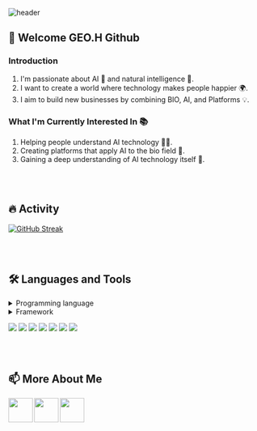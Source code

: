 ![header](https://capsule-render.vercel.app/api?type=rounded&color=4d58ff&height=200&text=Welcome&desc=GEO.H%20Github&&animation=scaleIn&fontColor=ffffff&&fontSize=50&fontAlignY=45&descSize=25&descAlignY=65)

## 👋 Welcome GEO.H Github

### Introduction
1. I'm passionate about AI 🤖 and natural intelligence 🧠.
2. I want to create a world where technology makes people happier 🌍.
3. I aim to build new businesses by combining BIO, AI, and Platforms 💡.

### What I'm Currently Interested In 📚
1. Helping people understand AI technology 🧑‍💻.
2. Creating platforms that apply AI to the bio field 🧬.
3. Gaining a deep understanding of AI technology itself 🤖.

</br></br>

## 🔥 Activity
[![GitHub Streak](https://streak-stats.demolab.com?user=geohyeon&theme=transparent)](https://git.io/streak-stats)

</br></br>


## 🛠 Languages and Tools
<details>
<summary>
  Programming language
</summary>
   토글 안 내용
</details>
<details>
<summary>
  Framework
</summary>
   토글 안 내용
</details>

<img src="https://img.shields.io/badge/Python-3776AB?style=flat-square&logo=Python&logoColor=white"/> </t>
<img src="https://img.shields.io/badge/CSS3-1572B6?style=flat-square&logo=CSS3&logoColor=white"/>
<img src="https://img.shields.io/badge/HTML5-E34F26?style=flat-square&logo=HTML5&logoColor=white"/> 
<img src="https://img.shields.io/badge/JavaScript-F7DF1E?style=flat-square&logo=JavaScript&logoColor=white"/>
<img src="https://img.shields.io/badge/Node.js-339933?style=flat-square&logo=Node.js&logoColor=white"/>
<img src="https://img.shields.io/badge/Linux-FCC624?style=flat-square&logo=Linux&logoColor=white"/>
<img src="https://img.shields.io/badge/Go-00ADD8?style=flat-square&logo=Go&logoColor=white"/>

</br></br>


## 📫 More About Me

[<img align="left" width="48px" src="https://img.icons8.com/?size=100&id=F6H2fsqXKBwH&format=png&color=000000" />][notion]
[<img align="left" width="48px" src="https://img.icons8.com/color/48/000000/linkedin.png" />][linkedin]
[<img align="left" width="48px" src="https://img.icons8.com/color/48/000000/instagram-new--v2.png" />][instagram]

[notion]: https://geohyeon.notion.site
[instagram]: https://www.instagram.com/naneun_geohyeon
[linkedin]: https://www.linkedin.com/in/geohyeon/
